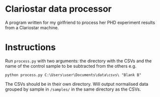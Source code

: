 # Clariostar data processor

A program written for my girlfriend to process her PHD experiment results from a Clariostar machine.

# Instructions

Run `process.py` with two arguments: the directory with the CSVs and the name of the control sample to be subtracted from the others e.g.

`python process.py C:\Users\user\Documents\data\csvs\ "Blank B"`

The CSVs should be in their own directory. Will output normalised data grouped by sample in `/samples/` in the same directory as the CSVs.